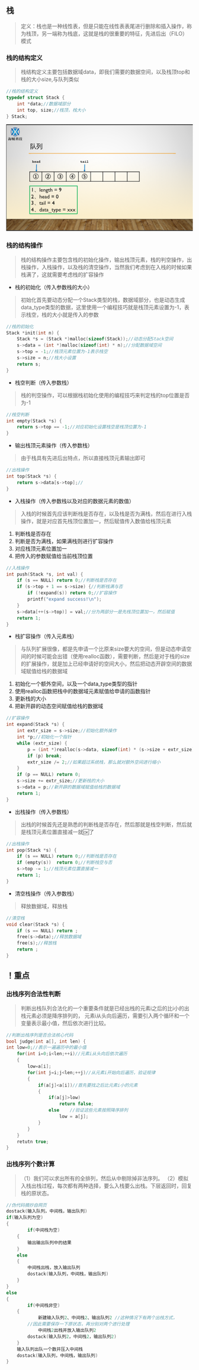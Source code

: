 ## 栈

> 定义：栈也是一种线性表，但是只能在线性表表尾进行删除和插入操作，称为栈顶，另一端称为栈底，这就是栈的很重要的特征，先进后出（FILO）模式

### 栈的结构定义

> 栈结构定义主要包括数据域data，即我们需要的数据空间，以及栈顶top和栈的大小size,与队列类似

``` c
//栈的结构定义
typedef struct Stack {
	int *data;//数据域部分
	int top, size;//栈顶，栈大小
} Stack;
```

![image](https://github.com/hello-sources/Relative_Things/blob/master/img/Data-Structure_img/image-20200215100511198.png?raw=tru://github.com/hello-sources/Relative_Things/blob/master/img/Data-Structure_img/image-20200215230834903.png?raw=true)

### 栈的结构操作

> 栈的结构操作主要包含栈的初始化操作，输出栈顶元素，栈的判空操作，出栈操作，入栈操作，以及栈的清空操作，当然我们考虑到在入栈的时候如果栈满了，这就需要考虑栈的扩容操作

- 栈的初始化（传入参数栈的大小）

> 初始化首先要动态分配一个Stack类型的栈，数据域部分，也是动态生成data_type类型的数据，这里使用一个编程技巧就是栈顶元素设置为-1，表示栈空，栈的大小就是传入的参数

``` c
//栈的初始化
Stack *init(int n) {
	Stack *s = (Stack *)malloc(sizeof(Stack));//动态分配Stack空间
	s->data = (int *)malloc(sizeof(int) * n);//分配数据域空间
	s->top = -1;//栈顶元素位置为-1表示栈空
	s->size = n;//栈大小设置
	return s;
}
```

- 栈空判断（传入参数栈）

> 栈的判空操作，可以根据栈初始化使用的编程技巧来判定栈的top位置是否为-1

``` c
//栈空判断
int empty(Stack *s) {
	return s->top == -1;//对应初始化设置栈空是栈顶位置为-1
}
```

- 输出栈顶元素操作（传入参数栈）

> 由于栈具有先进后出特点，所以直接栈顶元素输出即可

``` c
//出栈操作
int top(Stack *s) {
	return s->data[s->top];//
}
```

- 入栈操作（传入参数栈以及对应的数据元素的数值）

> 入栈的时候首先应该判断栈是否存在，以及栈是否为满栈，然后在进行入栈操作，就是对应首先栈顶位置加一，然后赋值传入数值给栈顶元素

1. 判断栈是否存在
2. 判断是否为满栈，如果满栈则进行扩容操作
3. 对应栈顶元素位置加一
4. 把传入的参数赋值给当前栈顶位置

``` c
//入栈操作
int push(Stack *s, int val) {
	if (s == NULL) return 0;//判断栈是否存在
	if (s->top + 1 == s->size) {//判断栈满与否
		if (!expand(s)) return 0;//扩容操作
		printf("expand success!\n");
	}
	s->data[++(s->top)] = val;//分为两部分一是先栈顶位置加一，然后赋值
	return 1; 
}
```

- 栈扩容操作（传入元素栈）

> 与队列扩展很像，都是先申请一个比原来size要大的空间，但是动态申请空间的时候可能会出错（使用realloc函数），需要判断，然后是对于栈的size的扩展操作，就是加上已经申请好的空间大小，然后把动态开辟空间的数据域赋值给栈的数据域

1. 初始化一个额外空间，以及一个data_type类型的指针
2. 使用realloc函数把栈中的数据域元素赋值给申请的函数指针
3. 更新栈的大小
4. 把新开辟的动态空间赋值给栈的数据域

``` c
//扩容操作
int expand(Stack *s) {
	int extr_size = s->size;//初始化额外操作
	int *p;//初始化一个指针
	while (extr_size) {
		p = (int *)realloc(s->data, sizeof(int) * (s->size + extr_size));//使用realloc函数动态开辟空间，并且把原先栈数据域赋值进去
		if (p) break;
		extr_size /= 2;//如果超过系统栈，那么就对额外空间进行缩小
	}
	if (p == NULL) return 0;
	s->size += extr_size;//更新栈的大小
	s->data = p;//新开辟的数据域赋值给栈的数据域
	return 1;
} 
```

- 出栈操作（传入参数栈）

> 出栈的时候首先还是熟悉的判断栈是否存在，然后那就是栈空判断，然后就是栈顶元素位置直接减一就🆗了

``` c
//出栈操作
int pop(Stack *s) {
	if (s == NULL) return 0;//判断栈是否存在
	if (empty(s))  return 0;//判断栈空与否
	s->top -= 1;//栈顶元素位置直接减一
	return 1;
}
```

- 清空栈操作（传入参数栈）

> 释放数据域，释放栈

``` c
//清空栈
void clear(Stack *s) {
	if (s == NULL) return ;
	free(s->data);//释放数据域
	free(s);//释放栈
	return ;
}
```

## ！重点

### 出栈序列合法性判断

> 判断出栈队列合法化的一个重要条件就是已经出栈的元素i之后的比i小的出栈元素必须是降序排列的， 元素i从头向后遍历，需要引入两个循环和一个变量表示最小值，然后依次进行比较。 

``` c
//判断出栈序列是否合法核心代码
bool judge(int a[], int len) {
int low=0;//表示一遍遍历中的最小值
    for(int i=0;i<len;++i)//元素i从头向后依次遍历
    {
        low=a[i];
        for(int j=i;j<len;++j)//从元素i开始向后遍历，验证规律
        {
            if(a[j]<a[i])//首先要找之后比元素i小的元素
            {
                if(a[j]>low)
                    return false;
                else    //验证这些元素按照降序排列
                    low = a[j];
            }
        }
    }
    retutn true;
}
```



### 出栈序列个数计算

> （1）我们可以求出所有的全排列，然后从中剔除掉非法序列。
> （2）模拟入栈出栈过程，每次都有两种选择，要么入栈要么出栈。下层返回时，回复栈的原状态。

``` c
//伪代码摘抄自网页
dostack(输入队列，中间栈，输出队列)  
if(输入队列为空)  
{  
        if(中间栈为空)  
    {
        输出输出队列中的结果 
    }
    else  
    {
        中间栈出栈，放入输出队列  
        dostack(输入队列，中间栈，输出队列)
    }
}
else  
{
        if(中间栈非空) 
    { 
            新建输入队列2、中间栈2、输出队列2 //这种情况下有两个出栈方式，
        //因此需要保存一下原状态，再分别对两个进行处理
            中间栈2出栈并放入输出队列2  
        dostack(输入队列2，中间栈2，输出队列2)
    }
    输入队列出队一个数并压入中间栈  
    dostack(输入队列，中间栈，输出队列) 
}
```

